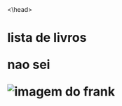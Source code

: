 <doctype html>
<html>
<head>
 <meta charset= "utf-8>
 <title>Eduarda</title>
 <link rel="stylesheet" 
<metachret="atv_2b_2trimestre"> <\head>
<body>
 <h1>
  <div id="item 1">lista de livros</div>
  <div id="item 2"<lista de livros de daticos</div>
  <p>nao sei</p>
  <img src="" alt="imagem do frank">
</body>
</html>
